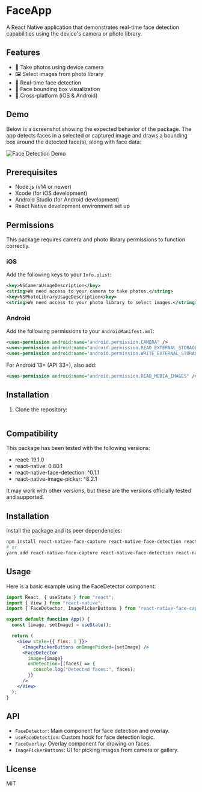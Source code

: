 # FaceApp

A React Native application that demonstrates real-time face detection capabilities using the device's camera or photo library.

## Features

- 📸 Take photos using device camera
- 🖼️ Select images from photo library
- 👤 Real-time face detection
- 📐 Face bounding box visualization
- 📱 Cross-platform (iOS & Android)

## Demo

Below is a screenshot showing the expected behavior of the package. The app detects faces in a selected or captured image and draws a bounding box around the detected face(s), along with face data:

![Face Detection Demo](./screenshot.jpg)

## Prerequisites

- Node.js (v14 or newer)
- Xcode (for iOS development)
- Android Studio (for Android development)
- React Native development environment set up

## Permissions

This package requires camera and photo library permissions to function correctly.

### iOS

Add the following keys to your `Info.plist`:

```xml
<key>NSCameraUsageDescription</key>
<string>We need access to your camera to take photos.</string>
<key>NSPhotoLibraryUsageDescription</key>
<string>We need access to your photo library to select images.</string>
```

### Android

Add the following permissions to your `AndroidManifest.xml`:

```xml
<uses-permission android:name="android.permission.CAMERA" />
<uses-permission android:name="android.permission.READ_EXTERNAL_STORAGE" />
<uses-permission android:name="android.permission.WRITE_EXTERNAL_STORAGE" />
```

For Android 13+ (API 33+), also add:

```xml
<uses-permission android:name="android.permission.READ_MEDIA_IMAGES" />
```

## Installation

1. Clone the repository:

```

```

## Compatibility

This package has been tested with the following versions:

- react: 19.1.0
- react-native: 0.80.1
- react-native-face-detection: ^0.1.1
- react-native-image-picker: ^8.2.1

It may work with other versions, but these are the versions officially tested and supported.

## Installation

Install the package and its peer dependencies:

```sh
npm install react-native-face-capture react-native-face-detection react-native-image-picker
# or
yarn add react-native-face-capture react-native-face-detection react-native-image-picker
```

## Usage

Here is a basic example using the FaceDetector component:

```jsx
import React, { useState } from "react";
import { View } from "react-native";
import { FaceDetector, ImagePickerButtons } from "react-native-face-capture";

export default function App() {
  const [image, setImage] = useState();

  return (
    <View style={{ flex: 1 }}>
      <ImagePickerButtons onImagePicked={setImage} />
      <FaceDetector
        image={image}
        onDetection={(faces) => {
          console.log("Detected faces:", faces);
        }}
      />
    </View>
  );
}
```

## API

- `FaceDetector`: Main component for face detection and overlay.
- `useFaceDetection`: Custom hook for face detection logic.
- `FaceOverlay`: Overlay component for drawing on faces.
- `ImagePickerButtons`: UI for picking images from camera or gallery.

## License

MIT
